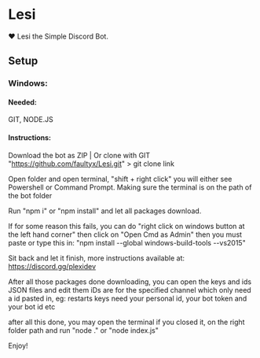 # Lesi
❤️ Lesi the Simple Discord Bot.

## Setup
### Windows:
#### Needed:
GIT, NODE.JS

#### Instructions:
Download the bot as ZIP | Or clone with GIT "https://github.com/faultyx/Lesi.git" > git clone link

Open folder and open terminal, "shift + right click" you will either see Powershell or Command Prompt.
Making sure the terminal is on the path of the bot folder

Run "npm i" or "npm install" and let all packages download.

If for some reason this fails, you can do "right click on windows button at the left hand corner" then click on "Open Cmd as Admin"
then you must paste or type this in: "npm install --global windows-build-tools --vs2015"

Sit back and let it finish, more instructions available at: https://discord.gg/plexidev

After all those packages done downloading, you can open the keys and ids JSON files and edit them
iDs are for the specified channel which only need a id pasted in, eg: restarts
keys need your personal id, your bot token and your bot id etc

after all this done, you may open the terminal if you closed it, on the right folder path and run "node ." or "node index.js"

Enjoy!
